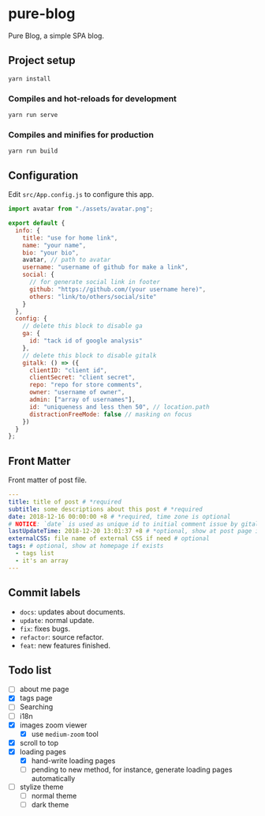# pure-blog

Pure Blog, a simple SPA blog.

## Project setup

```
yarn install
```

### Compiles and hot-reloads for development

```
yarn run serve
```

### Compiles and minifies for production

```
yarn run build
```

## Configuration

Edit `src/App.config.js` to configure this app.

```js
import avatar from "./assets/avatar.png";

export default {
  info: {
    title: "use for home link",
    name: "your name",
    bio: "your bio",
    avatar, // path to avatar
    username: "username of github for make a link",
    social: {
      // for generate social link in footer
      github: "https://github.com/(your username here)",
      others: "link/to/others/social/site"
    }
  },
  config: {
    // delete this block to disable ga
    ga: {
      id: "tack id of google analysis"
    },
    // delete this block to disable gitalk
    gitalk: () => ({
      clientID: "client id",
      clientSecret: "client secret",
      repo: "repo for store comments",
      owner: "username of owner",
      admin: ["array of usernames"],
      id: "uniqueness and less then 50", // location.path
      distractionFreeMode: false // masking on focus
    })
  }
};
```

## Front Matter

Front matter of post file.

```yaml
---
title: title of post # *required
subtitle: some descriptions about this post # *required
date: 2018-12-16 00:00:00 +8 # *required, time zone is optional
# NOTICE: `date` is used as unique id to initial comment issue by gitalk, so DO NOT change it after comment issue was created! Otherwise new issue will be created.
lastUpdateTime: 2018-12-20 13:01:37 +8 # *optional, show at post page if exists
externalCSS: file name of external CSS if need # optional
tags: # optional, show at homepage if exists
  - tags list
  - it's an array
---

```

## Commit labels

- `docs`: updates about documents.
- `update`: normal update.
- `fix`: fixes bugs.
- `refactor`: source refactor.
- `feat`: new features finished.

## Todo list

- [ ] about me page
- [x] tags page
- [ ] Searching
- [ ] i18n
- [x] images zoom viewer
  - [X] use `medium-zoom` tool
- [x] scroll to top
- [x] loading pages
  - [X] hand-write loading pages
  - [ ] pending to new method, for instance, generate loading pages automatically
- [ ] stylize theme
  - [ ] normal theme
  - [ ] dark theme

